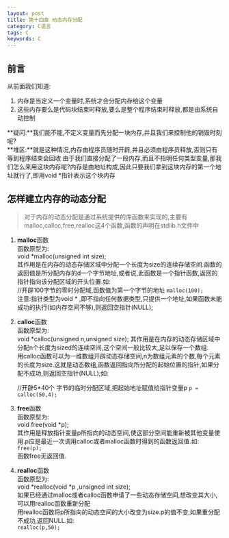 ```yaml
---
layout: post
title: 第十四章 动态内存分配
category: C语言
tags: C
keywords: C
---
```


## 前言
从前面我们知道:    

1. 内存是当定义一个变量时,系统才会分配内存给这个变量
2. 这些内存要么是代码块结束时释放,要么是整个程序结束时释放,都是由系统自动控制    

**疑问:**我们能不能,不定义变量而先分配一块内存,并且我们来控制他的销毁时刻呢?  
**堆区:**就是这种情况,内存由程序员随时开辟,并且必须由程序员释放,否则只有等到程序结束会回收
由于我们直接分配了一段内存,而且不指明任何类型变量,那我们怎么来用这块内存呢?内存是由地址构成,因此只要我们拿到这块内存的第一个地址就行了,即用void *指针表示这个块内存     
## 怎样建立内存的动态分配  
> 对于内存的动态分配是通过系统提供的库函数来实现的,主要有malloc,calloc,free,realloc这4个函数,函数的声明在stdlib.h文件中

1. **malloc**函数     
    函数原型为:  
    void *malloc(unsigned int size);    
    其作用是在内存的动态存储区域中分配一个长度为size的连续存储空间.函数的返回值是所分配内存的d一个字节地址,或者说,此函数是一个指针函数,返回的指针指向该分配区域的开头位置.如:  
    //开辟100字节的零时分配域,函数值为第一个字节的地址
    `malloc(100);`  
    注意:指针类型为void * ,即不指向任何数据类型,只提供一个地址,如果函数未能成功的执行(如内存空间不够),则返回空指针(NULL);

2. **calloc**函数   
    函数原型为:  
    void *calloc(unsigned n,unsigned size); 
    其作用是在内存的动态存储区域中分配n个长度为sized的连续空间,这个空间一般比较大,足以保存一个数组.    
    用calloc函数可以为一维数组开辟动态存储空间,n为数组元素的个数,每个元素的长度为size.这就是动态数组,函数返回指向所分配的起始位置的指针,如果分配不成功,则返回空指针(NULL);如:   
    
    //开辟5*40个 字节的临时分配区域,把起始地址赋值给指针变量p
    `p = calloc(50,4);`     
    
3. **free**函数     
    函数原型为:  
    void free(void *p);     
    其作用是释放指针变量p所指向的动态空间,使这部分空间能重新被其他变量使用.p应是最近一次调用calloc或者malloc函数时得到的函数返回值.如:  
    `free(p);`  
    函数free无返回值. 

4. **realloc**函数  
函数原型为:  
void *realloc(void *p ,unsigned int size);  
如果已经通过malloc或者calloc函数申请了一些动态存储空间,想改变其大小,可以用realloc函数重新分配   
用realloc函数将p所指向的动态空间的大小改变为size.p的值不变,如果重分配不成功,返回NULL.如:     
`realloc(p,50);`    





